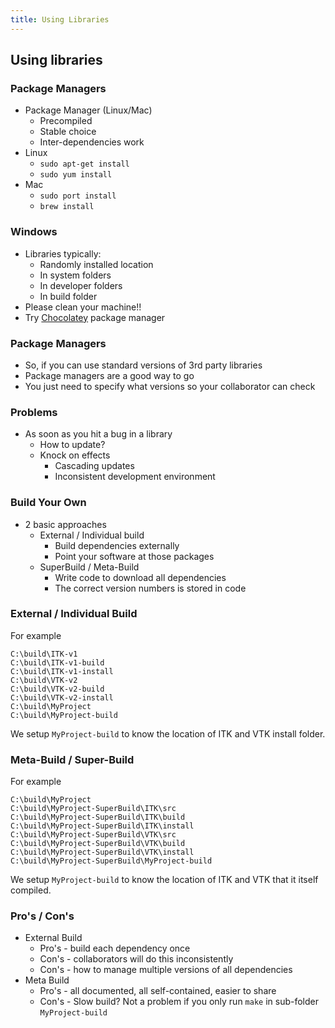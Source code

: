 ```yaml
---
title: Using Libraries
---
```


## Using libraries

### Package Managers

* Package Manager (Linux/Mac)
    * Precompiled
    * Stable choice
    * Inter-dependencies work
* Linux
    * ```sudo apt-get install```
    * ```sudo yum install```
* Mac    
    * ```sudo port install```
    * ```brew install```
    

### Windows

* Libraries typically:
    * Randomly installed location
    * In system folders
    * In developer folders
    * In build folder
* Please clean your machine!!
* Try [Chocolatey](http://chocolatey.org) package manager


### Package Managers

* So, if you can use standard versions of 3rd party libraries
* Package managers are a good way to go
* You just need to specify what versions so your collaborator can check


### Problems

* As soon as you hit a bug in a library
    * How to update?
    * Knock on effects
        * Cascading updates
        * Inconsistent development environment
        

### Build Your Own

* 2 basic approaches
    * External / Individual build
        * Build dependencies externally
        * Point your software at those packages
    * SuperBuild / Meta-Build
        * Write code to download all dependencies
        * The correct version numbers is stored in code
        

### External / Individual Build

For example

```
C:\build\ITK-v1
C:\build\ITK-v1-build
C:\build\ITK-v1-install
C:\build\VTK-v2
C:\build\VTK-v2-build
C:\build\VTK-v2-install
C:\build\MyProject
C:\build\MyProject-build
```

We setup ```MyProject-build``` to know the location of ITK and VTK install folder.
       

### Meta-Build / Super-Build

For example

```
C:\build\MyProject
C:\build\MyProject-SuperBuild\ITK\src
C:\build\MyProject-SuperBuild\ITK\build
C:\build\MyProject-SuperBuild\ITK\install
C:\build\MyProject-SuperBuild\VTK\src
C:\build\MyProject-SuperBuild\VTK\build
C:\build\MyProject-SuperBuild\VTK\install
C:\build\MyProject-SuperBuild\MyProject-build
```

We setup ```MyProject-build``` to know the location of ITK and VTK that it itself compiled.


### Pro's / Con's

* External Build
    * Pro's - build each dependency once
    * Con's - collaborators will do this inconsistently
    * Con's - how to manage multiple versions of all dependencies
* Meta Build
    * Pro's - all documented, all self-contained, easier to share
    * Con's - Slow build? Not a problem if you only run ```make``` in sub-folder ```MyProject-build```
